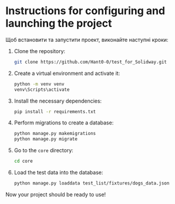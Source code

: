 # Instructions for configuring and launching the project

 Щоб встановити та запустити проект, виконайте наступні кроки:

1. Clone the repository:

    ```bash
    git clone https://github.com/Hant0-0/test_for_Solidway.git
    ```

2. Create a virtual environment and activate it:

    ```bash
    python -m venv venv
    venv\Scripts\activate
    ```

3. Install the necessary dependencies:

    ```bash
    pip install -r requirements.txt
    ```

4. Perform migrations to create a database:

    ```bash
    python manage.py makemigrations
    python manage.py migrate
    ```

5. Go to the `core` directory:

    ```bash
    cd core
    ```

6. Load the test data into the database:

    ```bash
    python manage.py loaddata test_list/fixtures/dogs_data.json
    ```

Now your project should be ready to use!
